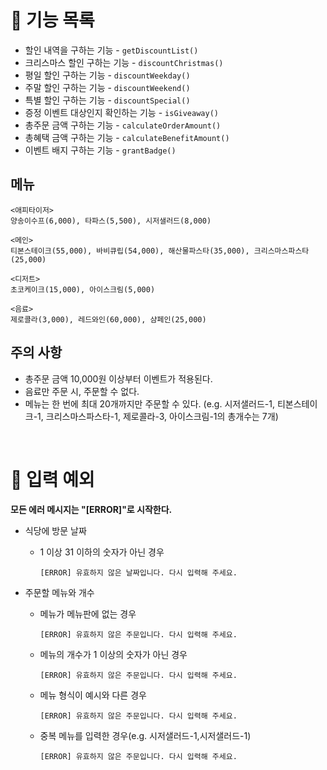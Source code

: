 # 🚀 기능 목록

- 할인 내역을 구하는 기능 - `getDiscountList()`
- 크리스마스 할인 구하는 기능 - `discountChristmas()`
- 평일 할인 구하는 기능 - `discountWeekday()`
- 주말 할인 구하는 기능 - `discountWeekend()`
- 특별 할인 구하는 기능 - `discountSpecial()`
- 증정 이벤트 대상인지 확인하는 기능 - `isGiveaway()`
- 총주문 금액 구하는 기능 - `calculateOrderAmount()`
- 총혜택 금액 구하는 기능 - `calculateBenefitAmount()`
- 이벤트 배지 구하는 기능 - `grantBadge()`

## 메뉴

```
<애피타이저>
양송이수프(6,000), 타파스(5,500), 시저샐러드(8,000)

<메인>
티본스테이크(55,000), 바비큐립(54,000), 해산물파스타(35,000), 크리스마스파스타(25,000)

<디저트>
초코케이크(15,000), 아이스크림(5,000)

<음료>
제로콜라(3,000), 레드와인(60,000), 샴페인(25,000)
```

## 주의 사항

- 총주문 금액 10,000원 이상부터 이벤트가 적용된다.
- 음료만 주문 시, 주문할 수 없다.
- 메뉴는 한 번에 최대 20개까지만 주문할 수 있다. (e.g. 시저샐러드-1, 티본스테이크-1, 크리스마스파스타-1, 제로콜라-3, 아이스크림-1의 총개수는 7개)

<br />

# 🚨 입력 예외

**모든 에러 메시지는 "[ERROR]"로 시작한다.**

- 식당에 방문 날짜
  - 1 이상 31 이하의 숫자가 아닌 경우
    ```
    [ERROR] 유효하지 않은 날짜입니다. 다시 입력해 주세요.
    ```
- 주문할 메뉴와 개수

  - 메뉴가 메뉴판에 없는 경우
    ```
    [ERROR] 유효하지 않은 주문입니다. 다시 입력해 주세요.
    ```
  - 메뉴의 개수가 1 이상의 숫자가 아닌 경우
    ```
    [ERROR] 유효하지 않은 주문입니다. 다시 입력해 주세요.
    ```
  - 메뉴 형식이 예시와 다른 경우
    ```
    [ERROR] 유효하지 않은 주문입니다. 다시 입력해 주세요.
    ```
  - 중복 메뉴를 입력한 경우(e.g. 시저샐러드-1,시저샐러드-1)
    ```
    [ERROR] 유효하지 않은 주문입니다. 다시 입력해 주세요.
    ```
